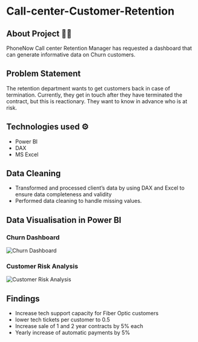 # Call-center-Customer-Retention

## About Project 👨‍💻

PhoneNow Call center Retention Manager has requested a dashboard that can generate informative data on Churn customers. 

## Problem Statement

The retention department wants to get customers back in case of termination. Currently, they get in touch after they have terminated the contract, but this is reactionary. They want to know in advance who is at risk. 

## Technologies used ⚙️

* Power BI
* DAX
* MS Excel

## Data Cleaning

* Transformed and processed client’s data by using DAX and Excel to ensure data completeness and validity
* Performed data cleaning to handle missing values.

## Data Visualisation in Power BI

### Churn Dashboard

![Churn Dashboard](https://user-images.githubusercontent.com/125726682/229383277-2efebec1-e48b-4fea-8114-b7daefe6fc2c.png)

### Customer Risk Analysis

![Customer Risk Analysis](https://user-images.githubusercontent.com/125726682/229383292-d176b37f-79b6-45b3-abf3-0f17e41ad2e7.png)

## Findings
* Increase tech support capacity for Fiber Optic customers 
* lower tech tickets per customer to 0.5
* Increase sale of 1 and 2 year contracts by 5% each
* Yearly increase of automatic payments by 5%
